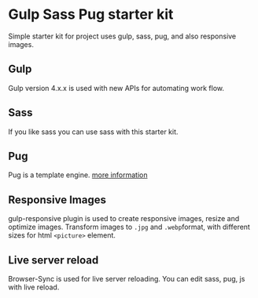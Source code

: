 # Gulp Sass Pug starter kit

Simple starter kit for project uses gulp, sass, pug, and also responsive images.

## Gulp

Gulp version 4.x.x is used with new APIs for automating work flow.

## Sass

If you like sass you can use sass with this starter kit.

## Pug

Pug is a template engine. [more information](https://pugjs.org/api/getting-started.html)

## Responsive Images

gulp-responsive plugin is used to create responsive images, resize and optimize images.
Transform images to `.jpg` and `.webp`format, with different sizes for html `<picture>` element.

## Live server reload

Browser-Sync is used for live server reloading. You can edit sass, pug, js with live reload.
